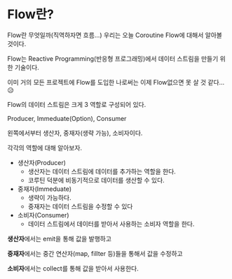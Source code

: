 # Flow란?

Flow란 무엇일까(직역하자면 흐름…) 우리는 오늘 Coroutine Flow에 대해서 알아볼 것이다.

Flow는 Reactive Programming(반응형 프로그래밍)에서 데이터 스트림을 만들기 위한 기술이다.

이미 거의 모든 프로젝트에 Flow를 도입한 나로써는 이제 Flow없으면 못 살 것 같다…😥

Flow의 데이터 스트림은 크게 3 역할로 구성되어 있다.

Producer, Immeduate(Option), Consumer

왼쪽에서부터 생산자, 중재자(생략 가능), 소비자이다.

각각의 역할에 대해 알아보자.

- 생산자(Producer)
  - 생산자는 데이터 스트림에 데이터를 추가하는 역할을 한다.
  - 코루틴 덕분에 비동기적으로 데이터를 생산할 수 있다.
- 중재자(Immeduate)
  - 생략이 가능하다.
  - 중재자는 데이터 스트림을 수정할 수 있다
- 소비자(Consumer)
  - 데이터 스트림에서 데이터를 받아서 사용하는 소비자 역할을 한다.

**생산자**에서는 emit을 통해 값을 발행하고

**중재자**에서는 중간 연산자(map, fillter 등)들을 통해서 값을 수정하고

**소비자**에서는 collect를 통해 값을 받아서 사용한다.